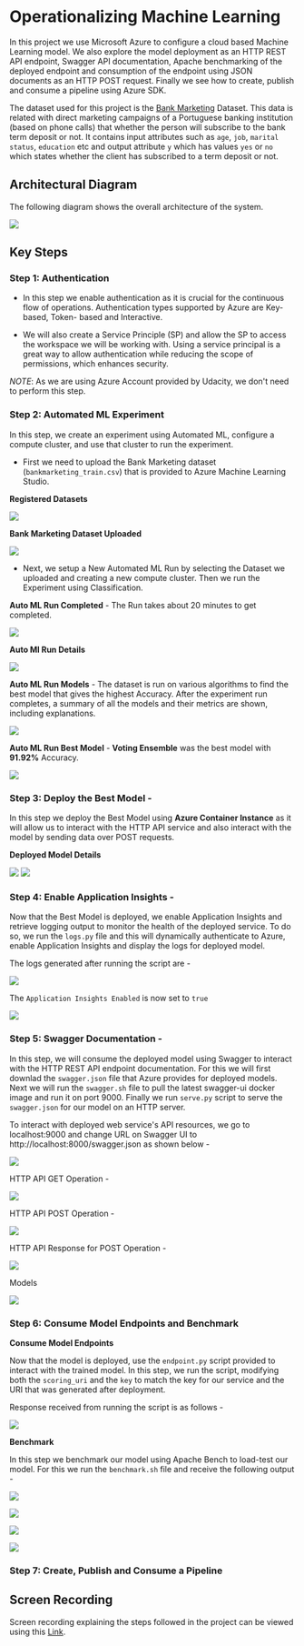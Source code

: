 
# Operationalizing Machine Learning

In this project we use Microsoft Azure to configure a cloud based Machine Learning model. We also explore the model deployment as an HTTP REST API endpoint, Swagger API documentation, Apache benchmarking of the deployed endpoint and consumption of the endpoint using JSON documents as an HTTP POST request. Finally we see how to create, publish and consume a pipeline using Azure SDK.

The dataset used for this project is the [Bank Marketing](https://archive.ics.uci.edu/ml/datasets/Bank+Marketing) Dataset. 
This data is related with direct marketing campaigns of a Portuguese banking institution (based on phone calls) that whether the person will subscribe to the bank term deposit or not. It contains input attributes such as `age`, `job`, `marital status`, `education` etc and output attribute `y` which has values `yes` or `no` which states whether the client has subscribed to a term deposit or not.

## Architectural Diagram

The following diagram shows the overall architecture of the system.

![](images/Architecture.png) 

## Key Steps

### Step 1: Authentication

- In this step we enable authentication as it is crucial for the continuous flow of operations.
Authentication types supported by Azure are Key- based, Token- based and Interactive.

- We will also create a Service Principle (SP) and allow the SP to access the workspace we will be working with. Using a service principal is a great way to allow authentication while reducing the scope of permissions, which enhances security.

*NOTE*: As we are using Azure Account provided by Udacity, we don't need to perform this step.

### Step 2: Automated ML Experiment

In this step, we create an experiment using Automated ML, configure a compute cluster, and use that cluster to run the experiment.

- First we need to upload the Bank Marketing dataset (`bankmarketing_train.csv`) that is provided to Azure Machine Learning Studio.

**Registered Datasets**

![](images/Registered%20Dataset.png)

**Bank Marketing Dataset Uploaded**

![](images/Bank%20Marketing%20Dataset.png)

- Next, we setup a New Automated ML Run by selecting the Dataset we uploaded and creating a new compute cluster. Then we run the Experiment using Classification. 

**Auto ML Run Completed** - The Run takes about 20 minutes to get completed.

![](images/Auto%20ML%20Run.png)

**Auto Ml Run Details**

![](images/Auto%20ML%20Run%20Details.png)

**Auto ML Run Models** - The dataset is run on various algorithms to find the best model that gives the highest Accuracy. After the experiment run completes, a summary of all the models and their metrics are shown, including explanations.

![](images/Auto%20ML%20Run%20Models.png)

**Auto ML Run Best Model** - **Voting Ensemble** was the best model with **91.92%** Accuracy.

![](images/Auto%20ML%20Run%20Best%20Model.png)


### Step 3: Deploy the Best Model - 

In this step we deploy the Best Model using **Azure Container Instance** as it will allow us to interact with the HTTP API service and also interact with the model by sending data over POST requests.

**Deployed Model Details** 

![](images/Deployed%20Model%20Details.png)
![](images/Deployed%20Model%20Details%202.png)

### Step 4: Enable Application Insights -

Now that the Best Model is deployed, we enable Application Insights and retrieve logging output to monitor the health of the deployed service.
To do so, we run the `logs.py` file and this will dynamically authenticate to Azure, enable Application Insights and display the logs for deployed model.

The logs generated after running the script are - 

![](images/Enable%20Application%20Insight%20Terminal.png)

The `Application Insights Enabled` is now set to `true`

![](images/Enable%20Application%20Insights.png)

### Step 5: Swagger Documentation -

In this step, we will consume the deployed model using Swagger to interact with the HTTP REST API endpoint documentation.
For this we will first downlad the `swagger.json` file that Azure provides for deployed models. Next we will run the `swagger.sh` file to pull the latest swagger-ui docker image and run it on port 9000. Finally we run `serve.py` script to serve the `swagger.json` for our model on an HTTP server.

To interact with deployed web service's API resources, we go to localhost:9000 and change URL on Swagger UI to http://localhost:8000/swagger.json as shown below -

![](images/Swagger%20API%20Document.png)

HTTP API GET Operation -

![](images/Swagger%20GET.png)

HTTP API POST Operation -

![](images/Swagger%20POST.png)

HTTP API Response for POST Operation -

![](images/Swagger%20POST%20Response.png)

Models

![](images/Swagger%20Model%20Default.png)

### Step 6: Consume Model Endpoints and Benchmark

**Consume Model Endpoints**

Now that the model is deployed, use the `endpoint.py` script provided to interact with the trained model. In this step, we run the script, modifying both the `scoring_uri` and the `key` to match the key for our service and the URI that was generated after deployment.

Response received from running the script is as follows -

![](images/Consume%20Endpoint%20Result.png)

**Benchmark**

In this step we benchmark our model using Apache Bench to load-test our model. For this we run the `benchmark.sh` file and receive the following output -

![](images/Bechmark%201.png)

![](images/Benchmark%202.png)

![](images/Benchmark%203.png)

![](images/Benchmark%204.png)

### Step 7: Create, Publish and Consume a Pipeline



## Screen Recording
Screen recording explaining the steps followed in the project can be viewed using this [Link](https://youtu.be/nQZ4gHd64Wg).



